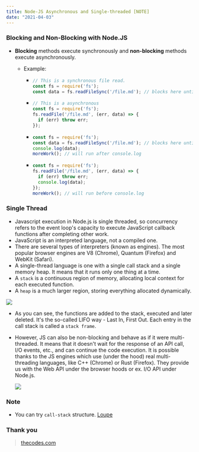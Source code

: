 ```yaml
---
title: Node-JS Asynchronous and Single-threaded [NOTE]
date: "2021-04-03"
---
```


### Blocking and Non-Blocking with Node.JS

- **Blocking** methods execute synchronously and **non-blocking** methods execute asynchronously.

  - Example:

    - ```javascript
      // This is a synchronous file read.
      const fs = require('fs');
      const data = fs.readFileSync('/file.md'); // blocks here until file is read
      ```

    - ```javascript
      // This is a asynchronous
      const fs = require('fs');
      fs.readFile('/file.md', (err, data) => {
        if (err) throw err;
      });
      ```

    - ```javascript
      const fs = require('fs');
      const data = fs.readFileSync('/file.md'); // blocks here until file is read
      console.log(data);
      moreWork(); // will run after console.log
      ```

    - ```javascript
      const fs = require('fs');
      fs.readFile('/file.md', (err, data) => {
        if (err) throw err;
        console.log(data);
      });
      moreWork(); // will run before console.log
      ```



### Single Thread

- Javascript execution in Node.js is single threaded, so concurrency refers to the event loop's capacity to execute JavaScript callback functions after completing other work.
- JavaScript is an interpreted language, not a compiled one.
- There are several types of interpreters (known as engines). The most popular browser engines are V8 (Chrome), Quantum (Firefox) and WebKit (Safari).
- A single-thread language is one with a single call stack and a single memory heap. It means that it runs only one thing at a time.
- A `stack` is a continuous region of memory, allocating local context for each executed function.
- A `heap` is a much larger region, storing everything allocated dynamically.

![](/Users/burkay.durdu/Documents/js-sync/stack.gif)

- As you can see, the functions are added to the stack, executed and later deleted. It's the so-called LIFO way - Last In, First Out. Each entry in the call stack is called a `stack frame`.

- However, JS can also be non-blocking and behave as if it were multi-threaded. It means that it doesn't wait for the response of an API call, I/O events, etc., and can continue the code execution. It is possible thanks to the JS engines which use (under the hood) real multi-threading languages, like C++ (Chrome) or Rust (Firefox). They provide us with the Web API under the browser hoods or ex. I/O API under Node.js.

  ![](/Users/burkay.durdu/Documents/js-sync/callback-queue.gif)

### Note

- You can try ``call-stack`` structure. [Loupe](http://latentflip.com/loupe)

### Thank you

> [thecodes.com](https://thecodest.co/blog/asynchronous-and-single-threaded-javascript-meet-the-event-loop)
